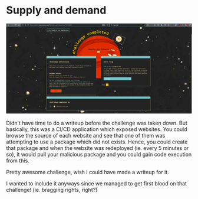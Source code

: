# Supply and demand

![](supply-demand-1st-blood.png)

Didn't have time to do a writeup before the challenge was taken down. But basically, this was a CI/CD application which exposed websites. You could browse the source of each website and see that one of them was attempting to use a package which did not exists. Hence, you could create that package and when the website was redeployed (ie. every 5 minutes or so), it would pull your malicious package and you could gain code execution from this. 

Pretty awesome challenge, wish I could have made a writeup for it. 

I wanted to include it anyways since we managed to get first blood on that challenge! (ie. bragging rights, right?)

